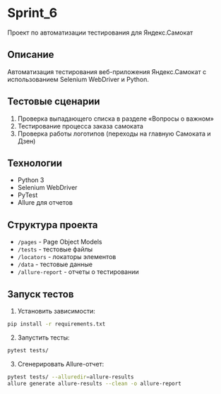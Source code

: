 # Sprint_6
Проект по автоматизации тестирования для Яндекс.Самокат

## Описание
Автоматизация тестирования веб-приложения Яндекс.Самокат с использованием Selenium WebDriver и Python.

## Тестовые сценарии
1. Проверка выпадающего списка в разделе «Вопросы о важном»
2. Тестирование процесса заказа самоката
3. Проверка работы логотипов (переходы на главную Самоката и Дзен)

## Технологии
- Python 3
- Selenium WebDriver
- PyTest
- Allure для отчетов

## Структура проекта
- `/pages` - Page Object Models
- `/tests` - тестовые файлы
- `/locators` - локаторы элементов
- `/data` - тестовые данные
- `/allure-report` - отчеты о тестировании

## Запуск тестов
1. Установить зависимости:
```bash
pip install -r requirements.txt
```

2. Запустить тесты:
```bash
pytest tests/
```

3. Сгенерировать Allure-отчет:
```bash
pytest tests/ --alluredir=allure-results
allure generate allure-results --clean -o allure-report
``` 